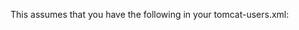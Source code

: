 This assumes that you have the following in your tomcat-users.xml:

<user username="foo" password="bar" roles="user"/>